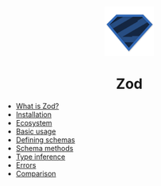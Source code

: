 <p align="center">
    <img src="logo.svg" width="100px" align="center" />
    <h1 align="center">Zod</h1>
</p>

- [What is Zod?](what-is-zod.md)
- [Installation](installation.md)
- [Ecosystem](ecosystem.md)
- [Basic usage](basic-usage.md)
- [Defining schemas](defining-schemas/README.md)
- [Schema methods](schema-methods.md)
- [Type inference](type-inference.md)
- [Errors](errors.md)
- [Comparison](comparison.md)